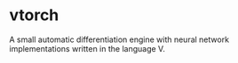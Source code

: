# vtorch
A small automatic differentiation engine with neural network implementations written in the language V. 
